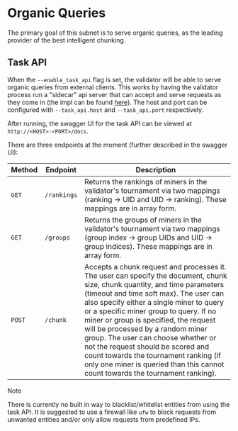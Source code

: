 # Organic Queries

The primary goal of this subnet is to serve organic queries, as the leading provider of the best intelligent chunking.

## Task API

When the `--enable_task_api` flag is set, the validator will be able to serve organic queries from external clients. This works by having the validator process run a "sidecar" api server
that can accept and serve requests as they come in (the impl can be found [here](../chunking/validator/integrated_api.py)). The host and port can be configured with `--task_api.host` and `--task_api.port` respectively.

After running, the swagger UI for the task API can be viewed at `http://<HOST>:<PORT>/docs`.

There are three endpoints at the moment (further described in the swagger UI):

| Method | Endpoint    | Description                                                                                                                                                                                                                                                                                                                                                                                                                                                                                                                                     |
| ------ | ----------- | ----------------------------------------------------------------------------------------------------------------------------------------------------------------------------------------------------------------------------------------------------------------------------------------------------------------------------------------------------------------------------------------------------------------------------------------------------------------------------------------------------------------------------------------------- |
| `GET`  | `/rankings` | Returns the rankings of miners in the validator's tournament via two mappings (ranking -> UID and UID -> ranking). These mappings are in array form.                                                                                                                                                                                                                                                                                                                                                                                            |
| `GET`  | `/groups`   | Returns the groups of miners in the validator's tournament via two mappings (group index -> group UIDs and UID -> group indices). These mappings are in array form.                                                                                                                                                                                                                                                                                                                                                                             |
| `POST` | `/chunk`    | Accepts a chunk request and processes it. The user can specify the document, chunk size, chunk quantity, and time parameters (timeout and time soft max). The user can also specify either a single miner to query or a specific miner group to query. If no miner or group is specified, the request will be processed by a random miner group. The user can choose whether or not the request should be scored and count towards the tournament ranking (if only one miner is queried than this cannot count towards the tournament ranking). |

> [!NOTE]
> There is currently no built in way to blacklist/whitelist entities from using the task API. It is suggested to use a firewall like `ufw` to block requests from unwanted entities and/or only allow requests from predefined IPs.
